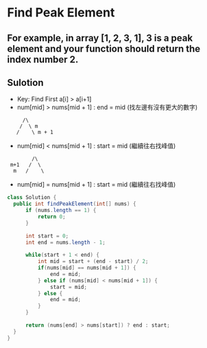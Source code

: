 # Find Peak Element
## For example, in array [1, 2, 3, 1], 3 is a peak element and your function should return the index number 2.

## Sulotion
- Key: Find First a[i] > a[i+1]
- num[mid] > nums[mid + 1] : end = mid (找左邊有沒有更大的數字)
```
     /\
    /  \ m
   /    \ m + 1
```
- num[mid] < nums[mid + 1] : start = mid (繼續往右找峰值)
```
        /\
 m+1   /  \ 
  m   /    \ 
```
- num[mid] = nums[mid + 1] : start = mid (繼續往右找峰值)
```java
class Solution {
  public int findPeakElement(int[] nums) {
      if (nums.length == 1) {
          return 0;
      }
      
      int start = 0;
      int end = nums.length - 1;
      
      while(start + 1 < end) {
          int mid = start + (end - start) / 2;
          if(nums[mid] == nums[mid + 1]) {
              end = mid;
          } else if (nums[mid] < nums[mid + 1]) {
              start = mid;
          } else {
              end = mid;
          }
      }
      
      return (nums[end] > nums[start]) ? end : start;
  }
}
```